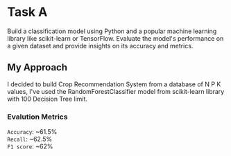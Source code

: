 # Task A
Build a classification model using Python and a popular machine learning library like scikit-learn or TensorFlow. Evaluate the model's performance on a given dataset and provide insights on its accuracy and metrics.

## My Approach
I decided to build Crop Recommendation System from a database of N P K values, I've used the RandomForestClassifier model from scikit-learn library with 100 Decision Tree limit.<br>

### Evalution Metrics
`Accuracy`: ~61.5%<br>
`Recall`: ~62.5%<br>
`F1 score`: ~62%<br>
